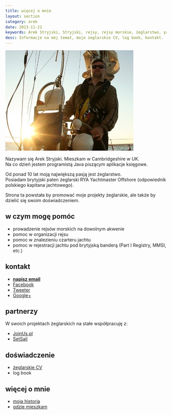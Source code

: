 ```yaml
---
title: więcej o mnie
layout: section
category: arek
date: 2013-11-21
keywords: Arek Stryjski, Stryjski, rejsy, rejsy morskie, żeglarstwo, yachting, jachting, prowadzenie rejsów morskich, czarteru jachtu, rejestracji jachtu
desc: Informacje na mój temat, moje żeglarskie CV, log book, kontakt. 
---
```

![Arek Stryjski](/img/ja/szkocja.jpg)

Nazywam się Arek Stryjski. Mieszkam w Cambridgeshire w UK.  
Na co dzień jestem programistą Java piszącym aplikacje księgowe.

Od ponad 10 lat moją największą pasją jest żeglarstwo.  
Posiadam brytyjski paten żeglarski RYA Yachtmaster Offshore (odpowiednik polskiego kapitana jachtowego).

Strona ta powstała by promować moje projekty żeglarskie, ale także by dzielić się swoim doświadczeniem.

w czym mogę pomóc
------------------
* prowadzenie rejsów morskich na dowolnym akwenie
* pomoc w organizacji rejsu
* pomoc w znalezieniu czarteru jachtu
* pomoc w rejestracji jachtu pod brytyjską banderą (Part I Registry, MMSI, etc.)

kontakt
--------
* **[napisz email](/arek/email.html)**
* [Facebook](https://www.facebook.com/arek.stryjski)
* [Tweeter](https://twitter.com/arekstryjski)
* [Google+](https://plus.google.com/+ArekStryjski)

partnerzy
----------
W swoich projektach żeglarskich na stałe współpracuję z:

* [JoinUs.pl](http://www.joinus.pl)
* [SetSail](http://www.rejsbus.co.uk/klub/)

doświadczenie 
--------------
* [żeglarskie CV](/sailing-cv)
* log book

więcej o mnie
--------------
* [moja historia](/o-mnie)
* [gdzie mieszkam](/fenland)
